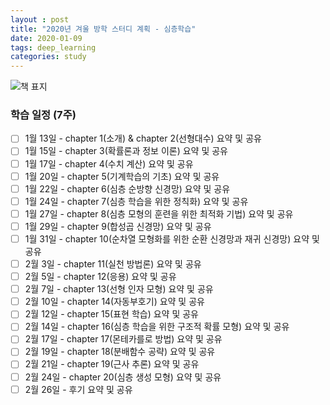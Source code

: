 ```yaml
---
layout : post
title: "2020년 겨울 방학 스터디 계획 - 심층학습"
date: 2020-01-09
tags: deep_learning
categories: study 
---
```


![책 표지](http://image.yes24.com/Goods/65576412/800x0)

### 학습 일정 (7주)
- [ ] 1월 13일 - chapter 1(소개) & chapter 2(선형대수) 요약 및 공유 
- [ ] 1월 15일 - chapter 3(확률론과 정보 이론) 요약 및 공유
- [ ] 1월 17일 - chapter 4(수치 계산) 요약 및 공유
- [ ] 1월 20일 - chapter 5(기계학습의 기초) 요약 및 공유
- [ ] 1월 22일 - chapter 6(심층 순방향 신경망) 요약 및 공유
- [ ] 1월 24일 - chapter 7(심층 학습을 위한 정칙화) 요약 및 공유
- [ ] 1월 27일 - chapter 8(심층 모형의 훈련을 위한 최적화 기법) 요약 및 공유
- [ ] 1월 29일 - chapter 9(합성곱 신경망) 요약 및 공유
- [ ] 1월 31일 - chapter 10(순차열 모형화를 위한 순환 신경망과 재귀 신경망) 요약 및 공유
- [ ] 2월 3일 - chapter 11(실천 방법론) 요약 및 공유
- [ ] 2월 5일 - chapter 12(응용) 요약 및 공유
- [ ] 2월 7일 - chapter 13(선형 인자 모형) 요약 및 공유
- [ ] 2월 10일 - chapter 14(자동부호기) 요약 및 공유
- [ ] 2월 12일 - chapter 15(표현 학습) 요약 및 공유
- [ ] 2월 14일 - chapter 16(심층 학습을 위한 구조적 확률 모형) 요약 및 공유
- [ ] 2월 17일 - chapter 17(몬테카를로 방법) 요약 및 공유
- [ ] 2월 19일 - chapter 18(분배함수 공략) 요약 및 공유
- [ ] 2월 21일 - chapter 19(근사 추론) 요약 및 공유
- [ ] 2월 24일 - chapter 20(심층 생성 모형) 요약 및 공유
- [ ] 2월 26일 - 후기 요약 및 공유
